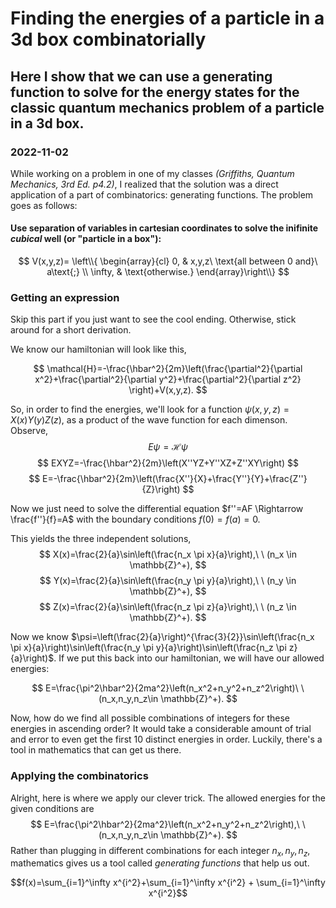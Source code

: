# Finding the energies of a particle in a 3d box combinatorially
## Here I show that we can use a generating function to solve for the energy states for the classic quantum mechanics problem of a particle in a 3d box.
### 2022-11-02

While working on a problem in one of my classes *(Griffiths, Quantum Mechanics, 3rd Ed. p4.2)*, I realized that the solution was a direct application of a part of combinatorics: generating functions. The problem goes as follows:

#### Use separation of variables in cartesian coordinates to solve the inifinite *cubical* well (or "particle in a box"):

$$
V(x,y,z)=
\left\\{
\begin{array}{cl}
0, & x,y,z\ \text{all between 0 and}\ a\text{;} \\
\infty, & \text{otherwise.}
\end{array}\right\\}
$$

### Getting an expression

Skip this part if you just want to see the cool ending. Otherwise, stick around for a short derivation.

We know our hamiltonian will look like this,

$$
\mathcal{H}=-\frac{\hbar^2}{2m}\left(\frac{\partial^2}{\partial x^2}+\frac{\partial^2}{\partial y^2}+\frac{\partial^2}{\partial z^2} \right)+V(x,y,z).
$$

So, in order to find the energies, we'll look for a function $\psi(x,y,z)=X(x)Y(y)Z(z)$, as a product of the wave function for each dimenson. Observe,
$$
E\psi=\mathcal{H}\psi
$$
$$
EXYZ=-\frac{\hbar^2}{2m}\left(X''YZ+Y''XZ+Z''XY\right)
$$
$$
E=-\frac{\hbar^2}{2m}\left(\frac{X''}{X}+\frac{Y''}{Y}+\frac{Z''}{Z}\right)
$$

Now we just need to solve the differential equation $f''=AF \Rightarrow \frac{f''}{f}=A$ with the boundary conditions $f(0)=f(a)=0$.

This yields the three independent solutions,
$$
X(x)=\frac{2}{a}\sin\left(\frac{n_x \pi x}{a}\right),\ \ (n_x \in \mathbb{Z}^+),
$$
$$
Y(x)=\frac{2}{a}\sin\left(\frac{n_y \pi y}{a}\right),\ \ (n_y \in \mathbb{Z}^+),
$$
$$
Z(x)=\frac{2}{a}\sin\left(\frac{n_z \pi z}{a}\right),\ \ (n_z \in \mathbb{Z}^+).
$$

Now we know $\psi=\left(\frac{2}{a}\right)^{\frac{3}{2}}\sin\left(\frac{n_x \pi x}{a}\right)\sin\left(\frac{n_y \pi y}{a}\right)\sin\left(\frac{n_z \pi z}{a}\right)$. If we put this back into our hamiltonian, we will have our allowed energies:

$$
E=\frac{\pi^2\hbar^2}{2ma^2}\left(n_x^2+n_y^2+n_z^2\right)\ \ (n_x,n_y,n_z\in \mathbb{Z}^+).
$$

Now, how do we find all possible combinations of integers for these energies in ascending order? It would take a considerable amount of trial and error to even get the first 10 distinct energies in order. Luckily, there's a tool in mathematics that can get us there.

### Applying the combinatorics

Alright, here is where we apply our clever trick. The allowed energies for the given conditions are
$$
E=\frac{\pi^2\hbar^2}{2ma^2}\left(n_x^2+n_y^2+n_z^2\right),\ \ (n_x,n_y,n_z\in \mathbb{Z}^+).
$$
Rather than plugging in different combinations for each integer $n_x,n_y,n_z$, mathematics gives us a tool called *generating functions* that help us out.

$$f(x)=\sum_{i=1}^\infty x^{i^2}+\sum_{i=1}^\infty x^{i^2} + \sum_{i=1}^\infty x^{i^2}$$
